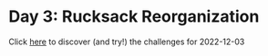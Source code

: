 # Day 3: Rucksack Reorganization

Click [here](https://adventofcode.com/2022/day/3) to discover (and try!) the
challenges for 2022-12-03

